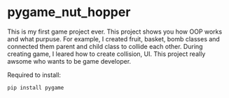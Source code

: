 # pygame_nut_hopper
This is my first game project ever. This project shows you how OOP works and what purpuse. For example, I created  fruit, basket, bomb classes and connected them parent and child class to collide each other. During creating game, I leared how to create collision, UI. This project really awsome who wants to be game developer.

Required to install:
```
pip install pygame
```
